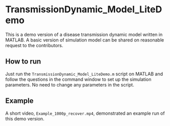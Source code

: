 # TransmissionDynamic_Model_LiteDemo

This is a demo version of a disease transmission dynamic model written in MATLAB. A basic version of simulation model can be shared on reasonable request to the contributors.

## How to run
Just run the `TransmissionDynamic_Model_LiteDemo.m` script on MATLAB and follow the questions in the command window to set up the simulation parameters. No need to change any parameters in the script. 

## Example
A short video, `Example_1000p_recover.mp4`, demonstrated an example run of this demo version.
